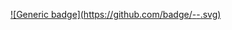 

[![Generic badge](https://github.com/badge/<Run Tests and Deploy>-<Passing>-<COLOR>.svg)](https://shields.io/)
